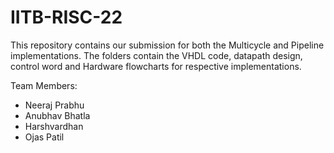 # IITB-RISC-22

This repository contains our submission for both the Multicycle and Pipeline implementations. The folders contain the VHDL code, datapath design, control word and Hardware flowcharts for respective implementations.

Team Members:
- Neeraj Prabhu 
- Anubhav Bhatla
- Harshvardhan
- Ojas Patil
